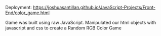 Deployment:
https://joshuasantillan.github.io/JavaScript-Projects/Front-End/color_game.html

Game was built using raw JavaScript. 
Manipulated our html objects with javascript and css to create a Random RGB Color Game
